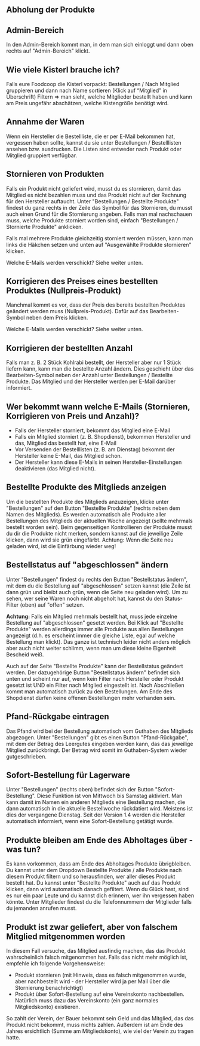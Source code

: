 ## Abholung der Produkte

## Admin-Bereich

In den Admin-Bereich kommt man, in dem man sich einloggt und dann oben rechts auf "Admin-Bereich" klickt.

## Wie viele Kisterl brauche ich?

Falls eure Foodcoop die Kisterl vorpackt: Bestellungen / Nach Mitglied gruppieren und dann nach Name sortieren (Klick auf “Mitglied” in Überschrift) Filtern => man sieht, welche Mitglieder bestellt haben und kann am Preis ungefähr abschätzen, welche Kistengröße benötigt wird.

## Annahme der Waren

Wenn ein Hersteller die Bestellliste, die er per E-Mail bekommen hat, vergessen haben sollte, kannst du sie unter Bestellungen / Bestelllisten ansehen bzw. ausdrucken. Die Listen sind entweder nach Produkt oder Mitglied gruppiert verfügbar.

## Stornieren von Produkten

Falls ein Produkt nicht geliefert wird, musst du es stornieren, damit das Mitglied es nicht bezahlen muss und das Produkt nicht auf der Rechnung für den Hersteller auftaucht. Unter "Bestellungen / Bestellte Produkte" findest du ganz rechts in der Zeile das Symbol für das Stornieren, du musst auch einen Grund für die Stornierung angeben. Falls man mal nachschauen muss, welche Produkte storniert worden sind, einfach "Bestellungen / Stornierte Produkte" anklicken.

Falls mal mehrere Produkte gleichzeitig storniert werden müssen, kann man links die Häkchen setzen und unten auf "Ausgewählte Produkte stornieren" klicken.

Welche E-Mails werden verschickt? Siehe weiter unten.

## Korrigieren des Preises eines bestellten Produktes (Nullpreis-Produkt)

Manchmal kommt es vor, dass der Preis des bereits bestellten Produktes geändert werden muss (Nullpreis-Produkt). Dafür auf das Bearbeiten-Symbol neben dem Preis klicken.

Welche E-Mails werden verschickt? Siehe weiter unten.

## Korrigieren der bestellten Anzahl

Falls man z. B. 2 Stück Kohlrabi bestellt, der Hersteller aber nur 1 Stück liefern kann, kann man die bestellte Anzahl ändern. Dies geschieht über das Bearbeiten-Symbol neben der Anzahl unter Bestellungen / Bestellte Produkte. Das Mitglied und der Hersteller werden per E-Mail darüber informiert.

## Wer bekommt wann welche E-Mails (Stornieren, Korrigieren von Preis und Anzahl)?
* Falls der Hersteller storniert, bekommt das Mitglied eine E-Mail
* Falls ein Mitglied storniert (z. B. Shopdienst), bekommen Hersteller und das, Mitglied das bestellt hat, eine E-Mail
* Vor Versenden der Bestelllisten (z. B. am Dienstag) bekommt der Hersteller keine E-Mail, das Mitglied schon.
* Der Hersteller kann diese E-Mails in seinen Hersteller-Einstellungen deaktivieren (das Mitglied nicht).

## Bestellte Produkte des Mitglieds anzeigen

Um die bestellten Produkte des Mitglieds anzuzeigen, klicke unter "Bestellungen" auf den Button "Bestellte Produkte" (rechts neben dem Namen des Mitglieds). Es werden automatisch alle Produkte aller Bestellungen des Mitglieds der aktuellen Woche angezeigt (sollte mehrmals bestellt worden sein). Beim gegenseitigen Kontrollieren der Produkte musst du dir die Produkte nicht merken, sondern kannst auf die jeweilige Zeile klicken, dann wird sie grün eingefärbt. Achtung: Wenn die Seite neu geladen wird, ist die Einfärbung wieder weg!

## Bestellstatus auf "abgeschlossen" ändern

Unter "Bestellungen" findest du rechts den Button "Bestellstatus ändern", mit dem du die Bestellung auf "abgeschlossen" setzen kannst (die Zeile ist dann grün und bleibt auch grün, wenn die Seite neu geladen wird). Um zu sehen, wer seine Waren noch nicht abgeholt hat, kannst du den Status-Filter (oben) auf "offen" setzen.

**Achtung:** Falls ein Mitglied mehrmals bestellt hat, muss jede einzelne Bestellung auf "abgeschlossen" gesetzt werden. Bei Klick auf "Bestellte Produkte" werden allerdings immer alle Produkte aus allen Bestellungen angezeigt (d.h. es erscheint immer die gleiche Liste, egal auf welche Bestellung man klickt). Das ganze ist technisch leider nicht anders möglich aber auch nicht weiter schlimm, wenn man um diese kleine Eigenheit Bescheid weiß.

Auch auf der Seite "Bestellte Produkte" kann der Bestellstatus geändert werden. Der dazugehörige Button "Bestellstatus ändern" befindet sich unten und scheint nur auf, wenn kein Filter nach Hersteller oder Produkt gesetzt ist UND ein Filter nach Mitglied eingestellt ist. Nach Abschließen kommt man automatisch zurück zu den Bestellungen. Am Ende des Shopdienst dürfen keine offenen Bestellungen mehr vorhanden sein.

## Pfand-Rückgabe eintragen

Das Pfand wird bei der Bestellung automatisch vom Guthaben des Mitglieds abgezogen. Unter "Bestellungen" gibt es einen Button "Pfand-Rückgabe", mit dem der Betrag des Leergutes eingeben werden kann, das das jeweilige Mitglied zurückbringt. Der Betrag wird somit im Guthaben-System wieder gutgeschrieben.

## Sofort-Bestellung für Lagerware

Unter "Bestellungen" (rechts oben) befindet sich der Button "Sofort-Bestellung". Diese Funktion ist von Mittwoch bis Samstag aktiviert. Man kann damit im Namen ein anderen Mitglieds eine Bestellung machen, die dann automatisch in die aktuelle Bestellwoche rückdatiert wird. Meistens ist dies der vergangene Dienstag. Seit der Version 1.4 werden die Hersteller automatisch informiert, wenn eine Sofort-Bestellung getätigt wurde.

## Produkte bleiben am Ende des Abholtages über - was tun?

Es kann vorkommen, dass am Ende des Abholtages Produkte übrigbleiben. Du kannst unter dem Dropdown Bestellte Produkte / alle Produkte nach diesem Produkt filtern und so herausfinden, wer aller dieses Produkt bestellt hat. Du kannst unter "Bestellte Produkte" auch auf das Produkt klicken, dann wird automatisch danach gefiltert. Wenn du Glück hast, sind es nur ein paar Leute und du kannst dich erinnern, wer ihn vergessen haben könnte. Unter Mitglieder findest du die Telefonnummern der Mitglieder falls du jemanden anrufen musst.

## Produkt ist zwar geliefert, aber von falschem Mitglied mitgenommen worden

In diesem Fall versuche, das Mitglied ausfindig machen, das das Produkt wahrscheinlich falsch mitgenommen hat. Falls das nicht mehr möglich ist, empfehle ich folgende Vorgehensweise:

* Produkt stornieren (mit Hinweis, dass es falsch mitgenommen wurde, aber nachbestellt wird - der Hersteller wird ja per Mail über die Stornierung benachrichtigt)
* Produkt über Sofort-Bestellung auf eine Vereinskonto nachbestellen. Natürlich muss dazu das Vereinskonto (ein ganz normales Mitgliedskonto) existieren.

So zahlt der Verein, der Bauer bekommt sein Geld und das Mitglied, das das Produkt nicht bekommt, muss nichts zahlen. Außerdem ist am Ende des Jahres ersichtlich (Summe am Mitgliedskonto), wie viel der Verein zu tragen hatte.
